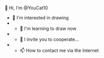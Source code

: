 👋 Hi, I'm @YouCat10
- 👀 I'm interested in drawing
-  - 🌱 I'm learning to draw now 
-  - 💞️ I invite you to cooperate...
-   - 📫 How to contact me via the Internet


<!---
YouCat10/YouCat10 is a ✨ special ✨ repository because its `README.md` (this file) appears on your GitHub profile.
You can click the Preview link to take a look at your changes.
--->
